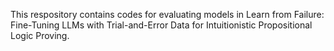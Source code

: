 This respository contains codes for evaluating models in Learn from Failure: Fine-Tuning LLMs with Trial-and-Error Data for Intuitionistic Propositional Logic Proving.
